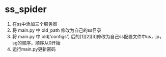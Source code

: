 # ss_spider

1. 在ss中添加三个服务器
2. 将 main.py 中 old_path 修改为自己的ss目录
3. 将 main.py 中 old['configs'] 后的[1][2][3]修改为自己ss配置文件中us，jp，sg的顺序，顺序从0开始
4. 运行main.py更新密码
